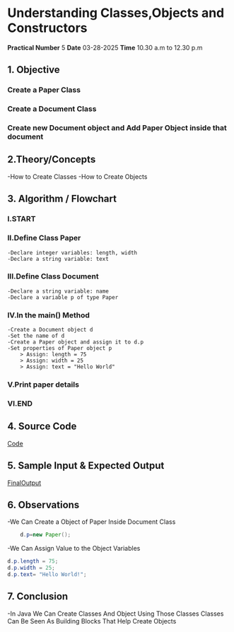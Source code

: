 # Understanding Classes,Objects and Constructors
**Practical Number** 5 
**Date** 03-28-2025
**Time** 10.30 a.m to 12.30 p.m

## 1. Objective

### Create a Paper Class
### Create a Document Class
### Create new Document object and Add Paper Object inside that document 

## 2.Theory/Concepts
-How to Create Classes
-How to Create Objects


## 3. Algorithm / Flowchart 

### I.START

### II.Define Class Paper
    -Declare integer variables: length, width
    -Declare a string variable: text

### III.Define Class Document
    -Declare a string variable: name
    -Declare a variable p of type Paper

### IV.In the main() Method
    -Create a Document object d
    -Set the name of d
    -Create a Paper object and assign it to d.p
    -Set properties of Paper object p
        > Assign: length = 75
        > Assign: width = 25
        > Assign: text = "Hello World"

### V.Print paper details

### VI.END

## 4. Source Code

[Code]()


## 5. Sample Input & Expected Output

[FinalOutput]()

## 6. Observations

-We Can Create a Object of Paper Inside Document Class

```java
    d.p=new Paper();
```

-We Can Assign Value to the Object Variables

```java
d.p.length = 75;
d.p.width = 25;
d.p.text= "Hello World!";
```

## 7. Conclusion

-In Java We Can Create Classes And Object Using Those Classes Classes Can Be Seen As Building Blocks That Help Create Objects